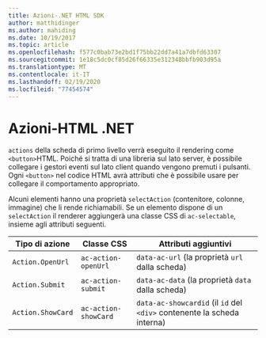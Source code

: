 ```yaml
---
title: Azioni-.NET HTML SDK
author: matthidinger
ms.author: mahiding
ms.date: 10/19/2017
ms.topic: article
ms.openlocfilehash: f577c0bab73e2bd1f75bb22dd7a41a7dbfd63307
ms.sourcegitcommit: 1e18c5dc0cf85d26f66335e312348bbfb903d95a
ms.translationtype: MT
ms.contentlocale: it-IT
ms.lasthandoff: 02/19/2020
ms.locfileid: "77454574"
---
```

# <a name="actions---net-html"></a>Azioni-HTML .NET

`actions` della scheda di primo livello verrà eseguito il rendering come `<button>`HTML. Poiché si tratta di una libreria sul lato server, è possibile collegare i gestori eventi sul lato client quando vengono premuti i pulsanti. Ogni `<button>` nel codice HTML avrà attributi che è possibile usare per collegare il comportamento appropriato.

Alcuni elementi hanno una proprietà `selectAction` (contenitore, colonne, immagine) che li rende richiamabili. Se un elemento dispone di un `selectAction` il renderer aggiungerà una classe CSS di `ac-selectable`, insieme agli attributi seguenti.

Tipo di azione | Classe CSS | Attributi aggiuntivi
---|---|---
`Action.OpenUrl` | `ac-action-openUrl` | `data-ac-url` (la proprietà `url` dalla scheda)
`Action.Submit` | `ac-action-submit` | `data-ac-data` (la proprietà `data` dalla scheda)
`Action.ShowCard` | `ac-action-showCard` | `data-ac-showcardid` (il `id` del `<div>` contenente la scheda interna)
